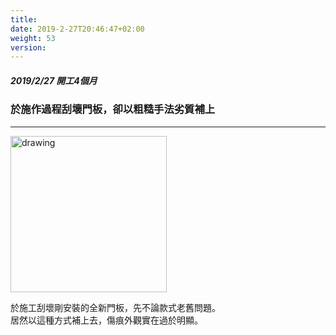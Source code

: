 ```yaml
---
title: 
date: 2019-2-27T20:46:47+02:00
weight: 53
version: 
---
```


##### 2019/2/27 開工4個月
### 於施作過程刮壞門板，卻以粗糙手法劣質補上
---

<img src="experimental/image/2-27.jpg" alt="drawing" width="250"/> 

於施工刮壞剛安裝的全新門板，先不論款式老舊問題。   
居然以這種方式補上去，傷痕外觀實在過於明顯。